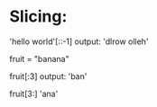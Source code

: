 # Slicing:
'hello world'[::-1]
output: 'dlrow olleh'

fruit = "banana"

fruit[:3]
output: 'ban'

fruit[3:]
'ana'
